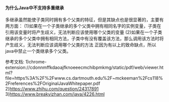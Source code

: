 #### 为什么Java中不支持多重继承

多继承虽然能使子类同时拥有多个父类的特征，但是其缺点也是很显著的，主要有两方面：
(1)如果在一个子类继承的多个父类中拥有相同名字的实例变量，子类在引用该变量时将产生歧义，无法判断应该使用哪个父类的变量
(2)如果在一个子类继承的多个父类中拥有相同方法，子类中有没有覆盖该方法，那么调用该方法时将产生歧义，无法判断应该调用哪个父类的方法
正因为有以上的致命缺点，所以java中禁止一个类继承多个父类。

参考文档:
1)chrome-extension://cdonnmffkdaoajfknoeeecmchibpmkmg/static/pdf/web/viewer.html?file=https%3A%2F%2Fwww.cs.dartmouth.edu%2F~mckeeman%2Fcs118%2Freferences%2FOriginalJavaWhitepaper.pdf
2)https://www.zhihu.com/question/24317891
3)https://www.breakyizhan.com/java/4226.html

